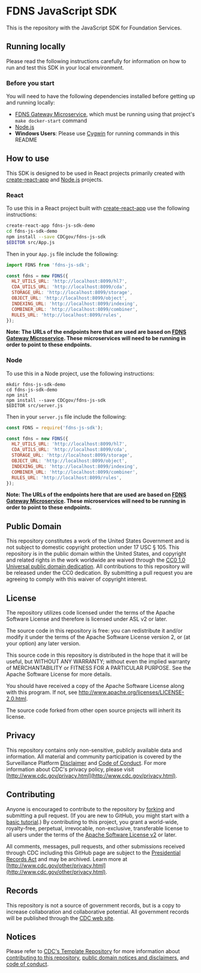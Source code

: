 # FDNS JavaScript SDK
This is the repository with the JavaScript SDK for Foundation Services.

## Running locally
Please read the following instructions carefully for information on how to run and test this SDK in your local environment.

### Before you start
You will need to have the following dependencies installed before getting up and running locally:

- [FDNS Gateway Microservice](https://github.com/CDCgov/fdns-ms-gateway), which must be running using that project's `make docker-start` command
- [Node.js](https://nodejs.org/en/)
- **Windows Users**: Please use [Cygwin](http://www.cygwin.com/) for running commands in this README

## How to use
This SDK is designed to be used in React projects primarily created with [create-react-app](https://github.com/facebook/create-react-app) and [Node.js](https://nodejs.org) projects.

### React
To use this in a React project built with [create-react-app](https://github.com/facebook/create-react-app) use the following instructions:

```sh
create-react-app fdns-js-sdk-demo
cd fdns-js-sdk-demo
npm install --save CDCgov/fdns-js-sdk
$EDITOR src/App.js
```

Then in your `App.js` file include the following:

```javascript
import FDNS from 'fdns-js-sdk';

const fdns = new FDNS({
  HL7_UTILS_URL: 'http://localhost:8099/hl7',
  CDA_UTILS_URL: 'http://localhost:8099/cda',
  STORAGE_URL: 'http://localhost:8099/storage',
  OBJECT_URL: 'http://localhost:8099/object',
  INDEXING_URL: 'http://localhost:8099/indexing',
  COMBINER_URL: 'http://localhost:8099/combiner',
  RULES_URL: 'http://localhost:8099/rules',
});
```

**Note: The URLs of the endpoints here that are used are based on [FDNS Gateway Microservice](https://github.com/CDCgov/fdns-ms-gateway). These microservices will need to be running in order to point to these endpoints.**

### Node
To use this in a Node project, use the following instructions:

```
mkdir fdns-js-sdk-demo
cd fdns-js-sdk-demo
npm init
npm install --save CDCgov/fdns-js-sdk
$EDITOR src/server.js
```

Then in your `server.js` file include the following:

```javascript
const FDNS = require('fdns-js-sdk');

const fdns = new FDNS({
  HL7_UTILS_URL: 'http://localhost:8099/hl7',
  CDA_UTILS_URL: 'http://localhost:8099/cda',
  STORAGE_URL: 'http://localhost:8099/storage',
  OBJECT_URL: 'http://localhost:8099/object',
  INDEXING_URL: 'http://localhost:8099/indexing',
  COMBINER_URL: 'http://localhost:8099/combiner',
  RULES_URL: 'http://localhost:8099/rules',
});
```

**Note: The URLs of the endpoints here that are used are based on [FDNS Gateway Microservice](https://github.com/CDCgov/fdns-ms-gateway). These microservices will need to be running in order to point to these endpoints.**

## Public Domain
This repository constitutes a work of the United States Government and is not subject to domestic copyright protection under 17 USC § 105. This repository is in the public domain within the United States, and copyright and related rights in the work worldwide are waived through the [CC0 1.0 Universal public domain dedication](https://creativecommons.org/publicdomain/zero/1.0/). All contributions to this repository will be released under the CC0 dedication. By submitting a pull request you are agreeing to comply with this waiver of copyright interest.

## License
The repository utilizes code licensed under the terms of the Apache Software License and therefore is licensed under ASL v2 or later.

The source code in this repository is free: you can redistribute it and/or modify it under the terms of the Apache Software License version 2, or (at your option) any later version.

This source code in this repository is distributed in the hope that it will be useful, but WITHOUT ANY WARRANTY; without even the implied warranty of MERCHANTABILITY or FITNESS FOR A PARTICULAR PURPOSE. See the Apache Software License for more details.

You should have received a copy of the Apache Software License along with this program. If not, see http://www.apache.org/licenses/LICENSE-2.0.html.

The source code forked from other open source projects will inherit its license.

## Privacy
This repository contains only non-sensitive, publicly available data and information. All material and community participation is covered by the Surveillance Platform [Disclaimer](https://github.com/CDCgov/template/blob/master/DISCLAIMER.md) and [Code of Conduct](https://github.com/CDCgov/template/blob/master/code-of-conduct.md). For more information about CDC's privacy policy, please visit [http://www.cdc.gov/privacy.html](http://www.cdc.gov/privacy.html).

## Contributing
Anyone is encouraged to contribute to the repository by [forking](https://help.github.com/articles/fork-a-repo) and submitting a pull request. (If you are new to GitHub, you might start with a [basic tutorial](https://help.github.com/articles/set-up-git).) By contributing to this project, you grant a world-wide, royalty-free, perpetual, irrevocable, non-exclusive, transferable license to all users under the terms of the [Apache Software License v2](http://www.apache.org/licenses/LICENSE-2.0.html) or later.

All comments, messages, pull requests, and other submissions received through
CDC including this GitHub page are subject to the [Presidential Records Act](http://www.archives.gov/about/laws/presidential-records.html)
and may be archived. Learn more at [http://www.cdc.gov/other/privacy.html](http://www.cdc.gov/other/privacy.html).

## Records
This repository is not a source of government records, but is a copy to increase collaboration and collaborative potential. All government records will be published through the [CDC web site](http://www.cdc.gov).

## Notices
Please refer to [CDC's Template Repository](https://github.com/CDCgov/template)
for more information about [contributing to this repository](https://github.com/CDCgov/template/blob/master/CONTRIBUTING.md),
[public domain notices and disclaimers](https://github.com/CDCgov/template/blob/master/DISCLAIMER.md),
and [code of conduct](https://github.com/CDCgov/template/blob/master/code-of-conduct.md).